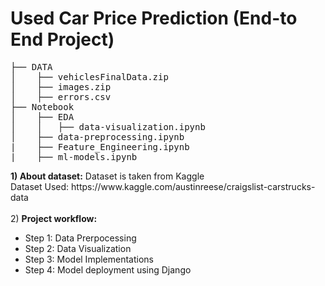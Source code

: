 
<h1>Used Car Price Prediction (End-to End Project)</h1>
<pre>
├── DATA
│    ├── vehiclesFinalData.zip
│    ├── images.zip
│    ├── errors.csv
├── Notebook
│    ├── EDA
│    │   ├── data-visualization.ipynb
│    ├── data-preprocessing.ipynb
|    ├── Feature_Engineering.ipynb
|    ├── ml-models.ipynb
</pre>
<b>1) About dataset:</b> Dataset is taken from Kaggle <br>
Dataset Used: https://www.kaggle.com/austinreese/craigslist-carstrucks-data<br><br>
2) <b>Project workflow:</b>
  <ul>
  <li>Step 1: Data Prerpocessing</li>
  <li>Step 2: Data Visualization</li>
  <li>Step 3: Model Implementations</li>
  <li>Step 4: Model deployment using Django</li>
  </ul>

